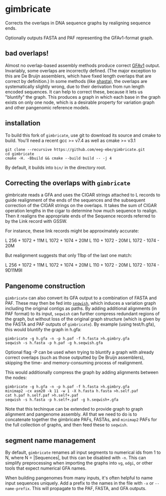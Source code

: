 # gimbricate

Corrects the overlaps in DNA sequence graphs by realigning sequence ends.

Optionally outputs FASTA and PAF representing the GFAv1-format graph.

## bad overlaps!

Almost no overlap-based assembly methods produce correct [GFAv1](https://github.com/GFA-spec/GFA-spec) output.
Invariably, some overlaps are incorrectly defined.
(The major exception to this are De Bruijn assemblers, which have fixed length overlaps that are correct by definition.)
In some methods (like [shasta](https://github.com/chanzuckerberg/shasta)), the overlaps are systematically slightly wrong, due to their derivation from run length encoded sequences.
It can help to correct these, because it lets us "bluntify" the graph.
This produces a graph in which each base in the graph exists on only one node, which is a desirable property for variation graph and other pangenomic reference models.

## installation

To build this fork of `gimbricate`, use git to download its source and cmake to build.
You'll need a recent gcc >= v7.4 as well as cmake >= v3.1

```
git clone --recursive https://github.com/eeg-ebe/gimbricate.git
cd gimbricate
cmake -H. -Bbuild && cmake --build build -- -j 4
```

By default, it builds into `bin/` in the directory root.

## Correcting the overlaps with `gimbricate`

gimbricate reads a GFA and uses the CIGAR strings attached to L records to guide realignment of the ends of the sequences and the subsequent correction of the CIGAR strings on the overlaps. It takes the sum of CIGAR operation lengths in the cigar to determine how much sequence to realign. Then it realigns the appropriate ends of the Sequence records referred to by the Link record with GSSW.

For instance, these link records might be approximately accurate:

L       256     +       1072    +       11M
L       1072    +       1074    +       20M
L       110     +       1072    -       20M
L       1072    -       1074    -       20M

But realignment suggests that only 11bp of the last one match:

L       256     +       1072    +       11M
L       1072    +       1074    +       20M
L       110     +       1072    -       20M
L       1072    -       1074    -       9D11M9I

## Pangenome construction

`gimbricate` can also convert its GFA output to a combination of FASTA and PAF.
These may then be fed into [`seqwish`](https://github.com/ekg/seqwish), which induces a variation graph including the original contigs as paths.
By adding additional alignments (in PAF format) to its input, `seqwish` can further compress redundant regions of the graph, but without loss of the original graph structure (which is given by the FASTA and PAF outputs of `gimbricate`).
By example (using test/h.gfa), this would bluntify the graph in h.gfa:

```
gimbricate -g h.gfa -n -p h.paf -f h.fasta >h.gimbry.gfa
seqwish -s h.fasta -p h.paf -g h.seqwish.gfa
```

Optional flag -P can be used when trying to bluntify a graph with already correct overlaps (such as those outputted by De Bruijn assemblers), skipping the time- and memory-consuming process of realignment.

This would additionally compress the graph by adding alignments between the nodes:

```
gimbricate -g h.gfa -n -p h.paf -f h.fasta >h.gimbry.gfa
minimap2 -cx asm20 -k 11 -w 1 -X h.fasta h.fasta >h.self.paf
cat h.paf h.self.paf >h.self+.paf
seqwish -s h.fasta -p h.self+.paf -g h.seqwish+.gfa
```

Note that this techinque can be extended to provide graph to graph alignment and pangenome assembly.
All that we need to do is to concatenate together the gimbricate PAFs, FASTAs, and `minimap2` PAFs for the full collection of graphs, and then feed these to `seqwish`.

## segment name management

By default, `gimbricate` renames all input segments to numerical ids from 1 to N, where N = |Sequences|, but this can be disabled with `-n`.
This can simplify preprocessing when importing the graphs into `vg`, `odgi`, or other tools that expect numerical GFA names.

When building pangenomes from many inputs, it's often helpful to name input sequences uniquely.
Add a prefix to the names in the file with `-x` or `--name-prefix`.
This will propagate to the PAF, FASTA, and GFA outputs.
